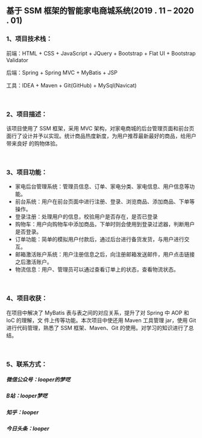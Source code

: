 ## 基于 SSM 框架的智能家电商城系统(2019 . 11 – 2020 . 01)

### 1、项目技术栈：

前端：HTML + CSS + JavaScript + JQuery + Bootstrap + Flat UI + Bootstrap Validator

后端：Spring + Spring MVC + MyBatis + JSP

工具：IDEA + Maven + Git(GitHub) + MySql(Navicat)

<br>

### 2、项目描述：

该项目使用了 SSM 框架，采用 MVC 架构，对家电商城的后台管理页面和前台页 面行了设计并予以实现。统计商品热度新度，为用户推荐最新最好的商品，给用户带来良好 的购物体验。 

<br>

### 3、项目功能：

* 家电后台管理系统：管理员信息、订单、家电分类、家电信息、用户信息等功能。
* 前台系统：用户在前台页面中进行注册、登录、浏览商品、添加商品、下单等操作。
* 登录注册：处理用户的信息，校验用户是否存在，是否已登录
* 购物车：用户向购物车中添加商品，下单时则会使用到登录过滤器，判断用户是否登录。
* 订单功能：简单的模拟用户付款后，通过后台进行备货发货，与用户进行交互。
* 邮箱激活账户系统：用户注册信息之后，向注册邮箱发送邮件，用户点击链接之后激活账户。
* 物流信息：用户、管理员可以通过查看订单上的状态，查看物流状态。 

<br>

### 4、项目收获： 

在项目中解决了 MyBatis 表与表之间的对应关系，提升了对 Spring 中 AOP 和 IoC 的理解，文 件上传等功能。本次项目中使还用 Maven 工具管理 jar，使用 Git 进行代码管理，熟悉了 SSM 框架、Maven、Git 的使用。对学习的知识进行了总结。 

<br>

### 5、联系方式：

##### 微信公众号：looper的梦呓

##### B站：looper梦呓

##### 知乎：looper

##### 今日头条：looper